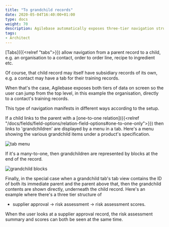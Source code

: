 ```yaml
---
title: "To grandchild records"
date: 2020-05-04T16:40:00+01:00
type: docs
weight: 70
description: Agilebase automatically exposes three-tier navigation structures
tags:
- Architect
---
```

[Tabs]({{<relref "tabs">}}) allow navigation from a parent record to a child, e.g. an organisation to a contact, order to order line, recipe to ingredient etc.

Of course, that child record may itself have subsidiary records of its own, e.g. a contact may have a tab for their training records.

When that's the case, Agilebase exposes both tiers of data on screen so the user can jump from the top level, in this example the organisation, directly to a contact's training records.

This type of navigation manifests in different ways according to the setup.

If a child links to the parent with a [one-to-one relation]({{<relref "/docs/fields/field-options/relation-field-options#one-to-one-only">}}) then links to 'grandchildren' are displayed by a menu in a tab. Here's a menu showing the various grandchild items under a product's specification.

![tab menu](/tab-menu.png)

If it's a many-to-one, then grandchildren are represented by blocks at the end of the record. 

![grandchild blocks](/grandchild-blocks.png)

Finally, in the special case when a grandchild tab's tab view contains the ID of both its immediate parent and the parent above that, then the grandchild contents are shown directly, underneath the child record. Here's an example where there's a three tier structure of

* supplier approval -> risk assessment -> risk assessment scores.

When the user looks at a supplier approval record, the risk assessment summary and scores can both be seen at the same time.
